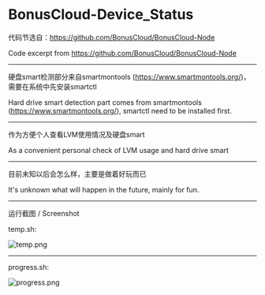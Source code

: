 # BonusCloud-Device_Status
代码节选自：https://github.com/BonusCloud/BonusCloud-Node

Code excerpt from https://github.com/BonusCloud/BonusCloud-Node

----------------------------------------------------------------------------------------------------------------------

硬盘smart检测部分来自smartmontools (https://www.smartmontools.org/)，需要在系统中先安装smartctl

Hard drive smart detection part comes from smartmontools (https://www.smartmontools.org/), smartctl need to be installed first.

----------------------------------------------------------------------------------------------------------------------

作为方便个人查看LVM使用情况及硬盘smart

As a convenient personal check of LVM usage and hard drive smart

----------------------------------------------------------------------------------------------------------------------

目前未知以后会怎么样，主要是做着好玩而已

It's unknown what will happen in the future, mainly for fun.

----------------------------------------------------------------------------------------------------------------------

运行截图 / Screenshot

temp.sh: 

![temp.png](https://i.loli.net/2020/03/23/opsTzK9WytExAcm.png)

----------------------------------------------------------------------------------------------------------------------

progress.sh: 

![progress.png](https://i.loli.net/2020/03/23/d4wSqvRfYApxM5b.png)
